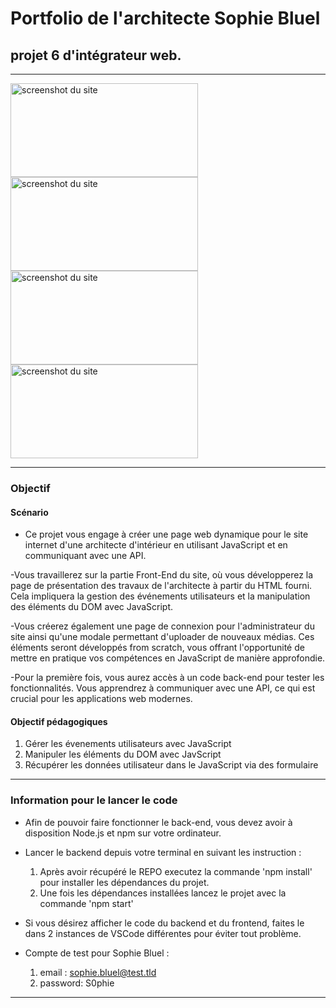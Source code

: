 # Portfolio de l'architecte Sophie Bluel

## projet 6 d'intégrateur web.

---

<img alt="screenshot du site" src="/assets/Img Readme/screen site.png" width="300" height="150">
<img alt="screenshot du site" src="/assets/Img Readme/screen modale1.png" width="300" height="150"> 
<img alt="screenshot du site" src="/assets/Img Readme/screen modal2.png" width="300" height="150">
<img alt="screenshot du site" src="/assets/Img Readme/screen login.png" width="300" height="150">

---

### Objectif

#### Scénario

- Ce projet vous engage à créer une page web dynamique pour le site internet d'une architecte d'intérieur en utilisant JavaScript et en communiquant avec une API.

-Vous travaillerez sur la partie Front-End du site, où vous développerez la page de présentation des travaux de l'architecte à partir du HTML fourni. Cela impliquera la gestion des événements utilisateurs et la manipulation des éléments du DOM avec JavaScript.

-Vous créerez également une page de connexion pour l'administrateur du site ainsi qu'une modale permettant d'uploader de nouveaux médias.
Ces éléments seront développés from scratch, vous offrant l'opportunité de mettre en pratique vos compétences en JavaScript de manière approfondie.

-Pour la première fois, vous aurez accès à un code back-end pour tester les fonctionnalités. Vous apprendrez à communiquer avec une API, ce qui est crucial pour les applications web modernes.

#### Objectif pédagogiques

1. Gérer les évenements utilisateurs avec JavaScript
2. Manipuler les éléments du DOM avec JavScript
3. Récupérer les données utilisateur dans le JavaScript via des formulaire

---

### Information pour le lancer le code

- Afin de pouvoir faire fonctionner le back-end, vous devez avoir à disposition Node.js et npm sur votre ordinateur.

- Lancer le backend depuis votre terminal en suivant les instruction :

  1. Après avoir récupéré le REPO executez la commande 'npm install' pour installer les dépendances du projet.
  2. Une fois les dépendances installées lancez le projet avec la commande 'npm start'

- Si vous désirez afficher le code du backend et du frontend, faites le dans 2 instances de VSCode différentes pour éviter tout problème.

- Compte de test pour Sophie Bluel :
  1. email : sophie.bluel@test.tld
  2. password: S0phie

---
